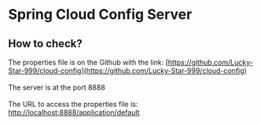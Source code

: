 # Spring Cloud Config Server

## How to check?
The properties file is on the Github with the link: [https://github.com/Lucky-Star-999/cloud-config](https://github.com/Lucky-Star-999/cloud-config) <br/><br/>
The server is at the port 8888 <br/><br/>
The URL to access the properties file is: [http://localhost:8888/application/default](http://localhost:8888/application/default)
